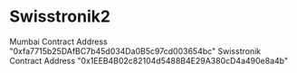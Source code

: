 # Swisstronik2
Mumbai Contract Address "0xfa7715b25DAfBC7b45d034Da0B5c97cd003654bc"
Swisstronik Contract Address "0x1EEB4B02c82104d5488B4E29A380cD4a490e8a4b"
